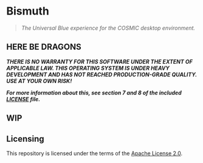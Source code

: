 # Bismuth

> _The Universal Blue experience for the COSMIC desktop environment._

## HERE BE DRAGONS

**_THERE IS NO WARRANTY FOR THIS SOFTWARE UNDER THE EXTENT OF APPLICABLE LAW. THIS OPERATING SYSTEM IS UNDER HEAVY DEVELOPMENT AND HAS NOT REACHED PRODUCTION-GRADE QUALITY. USE AT YOUR OWN RISK!_**

**_For more information about this, see section 7 and 8 of the included [LICENSE](LICENSE) file._**

## WIP

## Licensing

This repository is licensed under the terms of the [Apache License 2.0](LICENSE).
